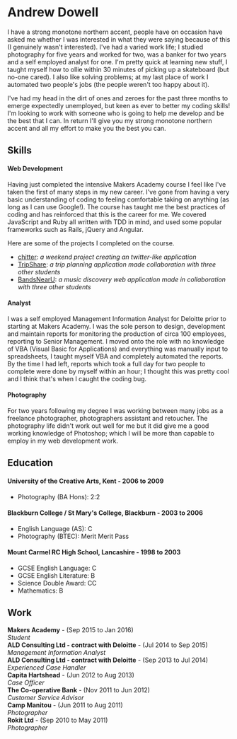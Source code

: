 # Andrew Dowell
I have a strong monotone northern accent, people have on occasion have asked me whether I was interested in what they were saying because of this (I genuinely wasn't interested).  I've had a varied work life; I studied photography for five years and worked for two, was a banker for two years and a self employed analyst for one.  I'm pretty quick at learning new stuff, I taught myself how to ollie within 30 minutes of picking up a skateboard (but no-one cared).  I also like solving problems; at my last place of work I automated two people's jobs (the people weren't too happy about it).  

I've had my head in the dirt of ones and zeroes for the past three months to emerge expectedly unemployed, but keen as ever to better my coding skills!  I'm looking to work with someone who is going to help me develop and be the best that I can.  In return I'll give you my strong monotone northern accent and all my effort to make you the best you can.

## Skills

#### Web Development

Having just completed the intensive Makers Academy course I feel like I've taken the first of many steps in my new career.  I've gone from having a very basic understanding of coding to feeling comfortable taking on anything (as long as I can use Google!). The course has taught me the best practices of coding and has reinforced that this is the career for me.  We covered JavaScript and Ruby all written with TDD in mind, and used some popular frameworks such as Rails, jQuery and Angular.

Here are some of the projects I completed on the course.
- [chitter](http://chitter-andy.herokuapp.com/): *a weekend project creating an twitter-like application*
- [TripShare](http://tripshare-frontend.herokuapp.com/): *a trip planning application made collaboration with three other students*
- [BandsNearU](https://bandsnearu.herokuapp.com/): *a music discovery web application made in collaboration with three other students*

#### Analyst
I was a self employed Management Information Analyst for Deloitte prior to starting at Makers Academy.  I was the sole person to design, development and maintain reports for monitoring the production of circa 100 employees, reporting to Senior Management.  I moved onto the role with no knowledge of VBA (Visual Basic for Applications) and everything was manually input to spreadsheets, I taught myself VBA and completely automated the reports.  By the time I had left, reports which took a full day for two people to complete were done by myself within an hour; I thought this was pretty cool and I think that's when I caught the coding bug.

#### Photography
For two years following my degree I was working between many jobs as a freelance photographer, photographers assistant and retoucher.  The photography life didn't work out well for me but it did give me a good working knowledge of Photoshop; which I will be more than capable to employ in my web development work.

## Education
#### University of the Creative Arts, Kent - 2006 to 2009
- Photography (BA Hons): 2:2

#### Blackburn College / St Mary's College, Blackburn - 2003 to 2006
- English Language (AS): C
- Photography (BTEC): Merit Merit Pass

#### Mount Carmel RC High School, Lancashire - 1998 to 2003 
- GCSE English Language: C
- GCSE English Literature: B
- Science Double Award: CC
- Mathematics: B

## Work
**Makers Academy** - (Sep 2015 to Jan 2016)  
*Student*  
**ALD Consulting Ltd - contract with Deloitte** - (Jul 2014 to Sep 2015)  
*Management Information Analyst*  
 **ALD Consulting Ltd - contract with Deloitte** - (Sep 2013 to Jul 2014)  
*Experienced Case Handler*  
 **Capita Hartshead** - (Jun 2012 to Aug 2013)  
*Case Officer*  
**The Co-operative Bank** - (Nov 2011 to Jun 2012)  
*Customer Service Advisor*  
**Camp Manitou** - (Jun 2011 to Aug 2011)  
*Photographer*  
**Rokit Ltd** - (Sep 2010 to May 2011)  
*Photographer*  

